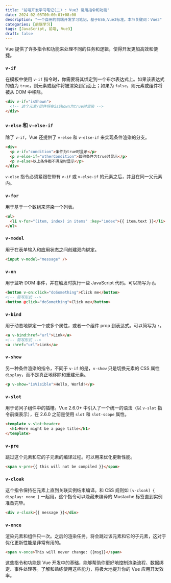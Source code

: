 ```yaml
---
title: "前端开发学习笔记(二) : Vue3 常用指令和功能"
date: 2024-02-05T00:00:01+08:00
description: "一个自用的前端开发学习笔记，基于ES6,Vue3标准。本节关键词：Vue3"
categories: [前端学习]
tags: [JavaScript, 前端, Vue3]
draft: false
---
```


Vue 提供了许多指令和功能来处理不同的任务和逻辑，使得开发更加高效和便捷。

### `v-if`

在模板中使用 `v-if` 指令时，你需要将其绑定到一个布尔表达式上。如果该表达式的值为 `true`，则元素或组件将被渲染到页面上；如果为 `false`，则元素或组件将被从 DOM 中移除。

```html
<div v-if="isShown">
  <!-- 这个元素/组件将在isShown为true时渲染 -->
</div>
```

### `v-else` 和 `v-else-if`

除了 `v-if`，Vue 还提供了 `v-else` 和 `v-else-if` 来实现条件渲染的分支。

```html
<div>
  <p v-if="condition">条件为true时显示</p>
  <p v-else-if="otherCondition">其他条件为true时显示</p>
  <p v-else>以上条件都不满足时显示</p>
</div>
```

`v-else` 指令必须紧跟在带有 `v-if` 或 `v-else-if` 的元素之后，并且在同一父元素内。

### `v-for`

用于基于一个数组来渲染一个列表。

```html
<ul>
  <li v-for="(item, index) in items" :key="index">{{ item.text }}</li>
</ul>
```

### `v-model`

用于在表单输入和应用状态之间创建双向绑定。

```html
<input v-model="message" />
```

### `v-on`

用于监听 DOM 事件，并在触发时执行一些 JavaScript 代码。可以简写为 `@`。

```html
<button v-on:click="doSomething">Click me</button>
<!-- 简写形式 -->
<button @click="doSomething">Click me</button>
```

### `v-bind`

用于动态地绑定一个或多个属性，或者一个组件 prop 到表达式。可以简写为 `:`。

```html
<a v-bind:href="url">Link</a>
<!-- 简写形式 -->
<a :href="url">Link</a>
```

### `v-show`

另一种条件渲染的指令，不同于 `v-if` 的是，`v-show` 只是切换元素的 CSS 属性 `display`，而不是真正地移除和重建元素。

```html
<p v-show="isVisible">Hello, World!</p>
```

### `v-slot`

用于访问子组件中的插槽。Vue 2.6.0+ 中引入了一个统一的语法（以 `v-slot` 指令前缀表示），在 2.6.0 之前是使用 `slot` 和 `slot-scope` 属性。

```html
<template v-slot:header>
  <h1>Here might be a page title</h1>
</template>
```

### `v-pre`

跳过这个元素和它的子元素的编译过程。可以用来优化更新性能。

```html
<span v-pre>{{ this will not be compiled }}</span>
```

### `v-cloak`

这个指令保持在元素上直到关联实例结束编译。和 CSS 规则如 `[v-cloak] { display: none }` 一起用，这个指令可以隐藏未编译的 Mustache 标签直到实例准备完毕。

```html
<div v-cloak>{{ message }}</div>
```

### `v-once`

渲染元素和组件只一次。之后的渲染任务，将会跳过该元素和它的子元素，这对于优化更新性能是非常有用的。

```html
<span v-once>This will never change: {{msg}}</span>
```

这些指令和功能是 Vue 开发中的基础，能够帮助你更好地控制渲染流程、数据绑定、事件处理等。了解和熟练使用这些能力，将极大地提升你的 Vue 应用开发效率。
